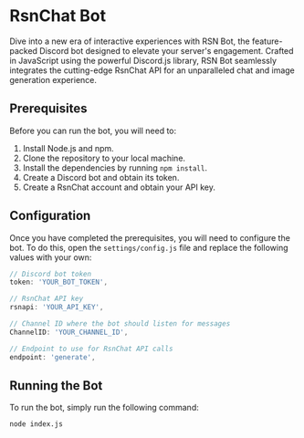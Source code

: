  # RsnChat Bot

 Dive into a new era of interactive experiences with RSN Bot, the feature-packed Discord bot designed to elevate your server's engagement. Crafted in JavaScript using the powerful Discord.js library, RSN Bot seamlessly integrates the cutting-edge RsnChat API for an unparalleled chat and image generation experience.

 ## Prerequisites

Before you can run the bot, you will need to:

1. Install Node.js and npm.
2. Clone the repository to your local machine.
3. Install the dependencies by running `npm install`.
4. Create a Discord bot and obtain its token.
5. Create a RsnChat account and obtain your API key.

## Configuration

Once you have completed the prerequisites, you will need to configure the bot. To do this, open the `settings/config.js` file and replace the following values with your own:

```javascript
// Discord bot token
token: 'YOUR_BOT_TOKEN',

// RsnChat API key
rsnapi: 'YOUR_API_KEY',

// Channel ID where the bot should listen for messages
ChannelID: 'YOUR_CHANNEL_ID',

// Endpoint to use for RsnChat API calls
endpoint: 'generate',
```

## Running the Bot

To run the bot, simply run the following command:

```bash
node index.js
```